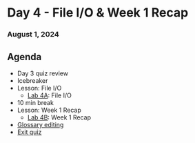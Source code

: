 # Day 4 - File I/O & Week 1 Recap
### August 1, 2024

##  Agenda
* Day 3 quiz review
* Icebreaker
* Lesson: File I/O
  * [Lab 4A](Lab%204A%20-%20Working%20with%20Files.ipynb): File I/O 
* 10 min break
* Lesson: Week 1 Recap
  * [Lab 4B](Lab%204B%20-%20Week%201%20Recap.ipynb): Week 1 Recap
* [Glossary editing](https://docs.google.com/document/d/1i4NwVoPUa2SnzKjRzU9Tnw3e0qJ3NsweAyz_W7LrJ7w/edit)
* [Exit quiz](https://forms.gle/A8pBFA8Wc1M97rNF9)
